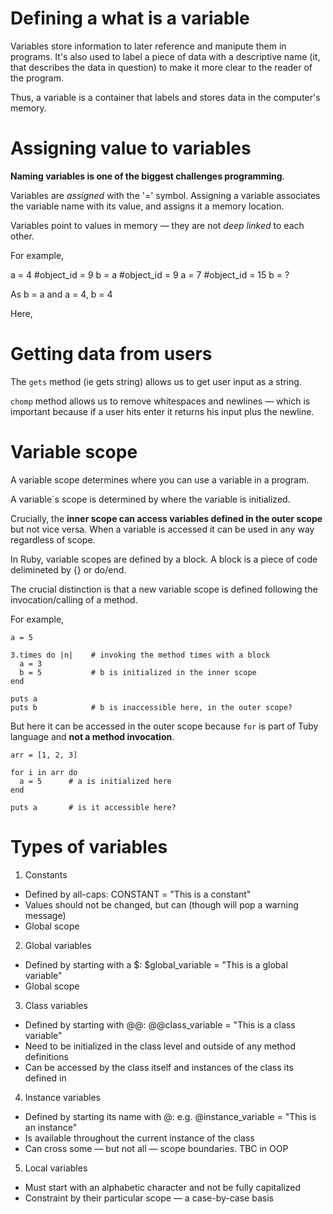 # Defining a what is a variable

Variables store information to later reference and manipute them in programs. It's also used to label a piece of data with a descriptive name (it, that describes the data in question) to make it more clear to the reader of the program.

Thus, a variable is a container that labels and stores data in the computer's memory.

# Assigning value to variables

**Naming variables is one of the biggest challenges programming**.

Variables are *assigned* with the '=' symbol. Assigning a variable associates the variable name with its value, and assigns it a memory location.

Variables point to values in memory — they are not *deep linked* to each other.

For example,

a = 4 #object_id = 9
b = a #object_id = 9
a = 7 #object_id = 15
b = ?

As b = a and a = 4, b = 4 

Here,

# Getting data from users

The `gets` method (ie gets string) allows us to get user input as a string.

`chomp` method allows us to remove whitespaces and newlines — which is important because if a user hits enter it returns his input plus the newline.

# Variable scope

A variable scope determines where you can use a variable in a program.

A variable´s scope is determined by where the variable is initialized.

Crucially, the **inner scope can access variables defined in the outer scope** but not vice versa. When a variable is accessed it can be used in any way regardless of scope.

In Ruby, variable scopes are defined by a block. A block is a piece of code delimineted by {} or do/end. 

The crucial distinction is that a new variable scope is defined following the invocation/calling of a method.

For example,
~~~
a = 5

3.times do |n|    # invoking the method times with a block
  a = 3
  b = 5           # b is initialized in the inner scope
end

puts a
puts b            # b is inaccessible here, in the outer scope?
~~~

But here it can be accessed in the outer scope because `for` is part of Tuby language and **not a method invocation**.
~~~
arr = [1, 2, 3]

for i in arr do
  a = 5      # a is initialized here
end

puts a       # is it accessible here?
~~~

# Types of variables

1. Constants
  - Defined by all-caps: CONSTANT = "This is a constant"
  - Values should not be changed, but can (though will pop a warning message)
  - Global scope
2. Global variables
  - Defined by starting with a $: $global_variable = "This is a global variable"
  - Global scope
3. Class variables
  - Defined by starting with @@: @@class_variable = "This is a class variable"
  - Need to be initialized in the class level and outside of any method definitions
  - Can be accessed by the class itself and instances of the class its defined in
4. Instance variables
  - Defined by starting its name with @: e.g. @instance_variable = "This is an instance"
  - Is available throughout the current instance of the class
  - Can cross some — but not all — scope boundaries. TBC in OOP
5. Local variables
  - Must start with an alphabetic character and not be fully capitalized
  - Constraint by their particular scope — a case-by-case basis